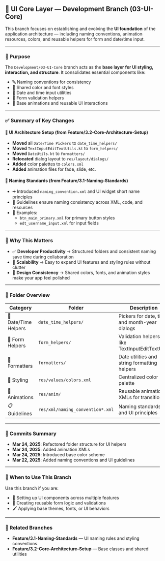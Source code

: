 <h2>🎨 UI Core Layer — Development Branch (03-UI-Core)</h2>

<p>This branch focuses on establishing and evolving the <strong>UI foundation</strong> of the application architecture — including naming conventions, animation resources, colors, and reusable helpers for form and date/time input.</p>

<hr/>

<h3>📌 Purpose</h3>
<p>
  The <code>Development/03-UI-Core</code> branch acts as the <strong>base layer for UI styling, interaction, and structure</strong>. It consolidates essential components like:
</p>

<ul>
  <li>🔤 Naming conventions for consistency</li>
  <li>🎨 Shared color and font styles</li>
  <li>📅 Date and time input utilities</li>
  <li>🧪 Form validation helpers</li>
  <li>💫 Base animations and reusable UI interactions</li>
</ul>

<hr/>

<h3>✅ Summary of Key Changes</h3>

<h4>🧱 UI Architecture Setup (from Feature/3.2-Core-Architecture-Setup)</h4>
<ul>
  <li><strong>Moved</strong> all <code>Date/Time Pickers</code> to <code>date_time_helpers/</code></li>
  <li><strong>Moved</strong> <code>TextInputEditTextUtils.kt</code> to <code>form_helpers/</code></li>
  <li><strong>Moved</strong> <code>DateUtils.kt</code> to <code>formatters/</code></li>
  <li><strong>Relocated</strong> dialog layout to <code>res/layout/dialogs/</code></li>
  <li><strong>Added</strong> color palettes to <code>colors.xml</code></li>
  <li><strong>Added</strong> animation files for fade, slide, etc.</li>
</ul>

<h4>🧭 Naming Standards (from Feature/3.1-Naming-Standards)</h4>
<ul>
  <li>➕ Introduced <code>naming_convention.xml</code> and UI widget short name principles</li>
  <li>📁 Guidelines ensure naming consistency across XML, code, and resources</li>
  <li>📌 Examples:
    <ul>
      <li><code>btn_main_primary.xml</code> for primary button styles</li>
      <li><code>edt_username_input.xml</code> for input fields</li>
    </ul>
  </li>
</ul>

<hr/>

<h3>🧠 Why This Matters</h3>
<ul>
  <li>✅ <strong>Developer Productivity</strong> → Structured folders and consistent naming save time during collaboration</li>
  <li>🎯 <strong>Scalability</strong> → Easy to expand UI features and styling rules without clutter</li>
  <li>🎨 <strong>Design Consistency</strong> → Shared colors, fonts, and animation styles make your app feel polished</li>
</ul>

<hr/>

<h3>📁 Folder Overview</h3>

<table>
  <thead>
    <tr>
      <th>Category</th>
      <th>Folder</th>
      <th>Description</th>
    </tr>
  </thead>
  <tbody>
    <tr>
      <td>📅 Date/Time Helpers</td>
      <td><code>date_time_helpers/</code></td>
      <td>Pickers for date, time, and month-year dialogs</td>
    </tr>
    <tr>
      <td>🧪 Form Helpers</td>
      <td><code>form_helpers/</code></td>
      <td>Validation helpers like TextInputEditTextUtils</td>
    </tr>
    <tr>
      <td>📆 Formatters</td>
      <td><code>formatters/</code></td>
      <td>Date utilities and string formatting helpers</td>
    </tr>
    <tr>
      <td>🎨 Styling</td>
      <td><code>res/values/colors.xml</code></td>
      <td>Centralized color palette</td>
    </tr>
    <tr>
      <td>💫 Animations</td>
      <td><code>res/anim/</code></td>
      <td>Reusable animation XMLs for transitions</td>
    </tr>
    <tr>
      <td>📋 Guidelines</td>
      <td><code>res/xml/naming_convention*.xml</code></td>
      <td>Naming standards and UI principles</td>
    </tr>
  </tbody>
</table>

<hr/>

<h3>📅 Commits Summary</h3>

<ul>
  <li><strong>Mar 24, 2025</strong>: Refactored folder structure for UI helpers</li>
  <li><strong>Mar 24, 2025</strong>: Added animation XMLs</li>
  <li><strong>Mar 24, 2025</strong>: Introduced base color scheme</li>
  <li><strong>Mar 22, 2025</strong>: Added naming conventions and UI guidelines</li>
</ul>

<hr/>

<h3>🚀 When to Use This Branch</h3>

<p>Use this branch if you are:</p>

<ul>
  <li>🔧 Setting up UI components across multiple features</li>
  <li>🧪 Creating reusable form logic and validations</li>
  <li>🖌️ Applying base themes, fonts, or UI behaviors</li>
</ul>

<hr/>

<h3>🔗 Related Branches</h3>

<ul>
  <li><strong>Feature/3.1-Naming-Standards</strong> — UI naming rules and styling conventions</li>
  <li><strong>Feature/3.2-Core-Architecture-Setup</strong> — Base classes and shared utilities</li>
</ul>
